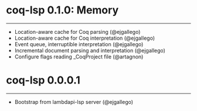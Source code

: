 # coq-lsp 0.1.0: Memory
-----------------------

- Location-aware cache for Coq parsing (@ejgallego)
- Location-aware cache for Coq interpretation (@ejgallego)
- Event queue, interruptible interpretation (@ejgallego)
- Incremental document parsing and interpretation (@ejgallego)
- Configure flags reading _CoqProject file (@artagnon)

# coq-lsp 0.0.0.1
-----------------

- Bootstrap from lambdapi-lsp server (@ejgallego)
